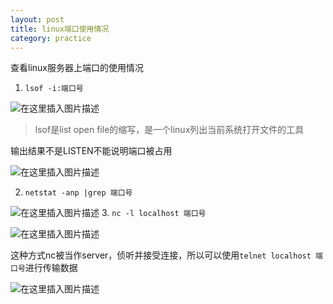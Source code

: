 ```yaml
---
layout: post
title: linux端口使用情况
category: practice
---
```


查看linux服务器上端口的使用情况

1. ```lsof -i:端口号```

![在这里插入图片描述](http://www.laughitover.com/assets/images/2019/portUsed/01.png)
>lsof是list open file的缩写，是一个linux列出当前系统打开文件的工具

输出结果不是LISTEN不能说明端口被占用

![在这里插入图片描述](http://www.laughitover.com/assets/images/2019/portUsed/05.png)

2. ```netstat -anp |grep 端口号```

![在这里插入图片描述](http://www.laughitover.com/assets/images/2019/portUsed/02.png)
3. ```nc -l localhost 端口号```

![在这里插入图片描述](http://www.laughitover.com/assets/images/2019/portUsed/03.png)

这种方式nc被当作server，侦听并接受连接，所以可以使用```telnet localhost 端口号```进行传输数据

![在这里插入图片描述](http://www.laughitover.com/assets/images/2019/portUsed/04.png)
